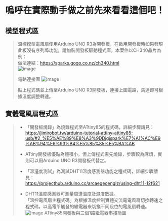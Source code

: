 # 嗚呼在實際動手做之前先來看看這個吧！
## 模型程式區
>溫控模型電風扇使用Arduino UNO R3為開發板，在啟用開發板時如果發現此板沒有序列埠功能，請加裝開發板驅動程式庫，本案件以CH340晶片為例：  
做法連結：https://sparks.gogo.co.nz/ch340.html  
>![image](https://img.onl/aPc1VL)
>  
>電路連接圖
>![image](https://img.onl/tOTXcN)
>
>貼上程式碼並上傳至Arduino UNO R3開發板，連接上圖電路，馬達即可根據溫度調整轉速。

## 實體電風扇程式區
>* 「開發板燒錄」為燒錄程式至ATtiny85的程式碼，詳細步驟請見：  
>https://jimirobot.tw/arduino-tutorial-attiny-attiny85-usb/#2_%E5%AE%89%E8%A3%9DDigispark%E7%A1%AC%E9%AB%94%E6%93%B4%E5%85%85%E5%BA%AB  
>* ATtiny開發板優點為體積小，但上傳程式需先燒錄，步驟較為麻煩，實則可以用Arduino UNO R3開發板代替之。
>  
>* 「溫溼度測試」為測試DHT11溫度感測器功能之程式碼，詳細步驟請見：  
>https://projecthub.arduino.cc/arcaegecengiz/using-dht11-12f621
>  
>* DHT11溫度感測器可測量周遭溫度及濕度數據。  
>「溫控電風扇主程式碼」為根據溫度控制實體交流電電風扇切換轉速之程式碼，以高電平觸發的繼電器來切換不同段位的電風扇轉速。
>![image](https://img.onl/EJtP4d)
>ATtiny85開發板與三個1路繼電器串接簡圖
